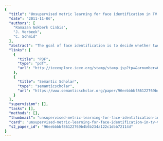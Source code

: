 ```yaml
---
{
  "title": "Unsupervised metric learning for face identification in TV video",
  "date": "2011-11-06",
  "authors": [
    "Ramazan Gokberk Cinbis",
    "J. Verbeek",
    "C. Schmid"
  ],
  "abstract": "The goal of face identification is to decide whether two faces depict the same person or not. This paper addresses the identification problem for face-tracks that are automatically collected from uncontrolled TV video data. Face-track identification is an important component in systems that automatically label characters in TV series or movies based on subtitles and/or scripts: it enables effective transfer of the sparse text-based supervision to other faces. We show that, without manually labeling any examples, metric learning can be effectively used to address this problem. This is possible by using pairs of faces within a track as positive examples, while negative training examples can be generated from pairs of face tracks of different people that appear together in a video frame. In this manner we can learn a cast-specific metric, adapted to the people appearing in a particular video, without using any supervision. Identification performance can be further improved using semi-supervised learning where we also include labels for some of the face tracks. We show that our cast-specific metrics not only improve identification, but also recognition and clustering.",
  "links": [
    {
      "title": "PDF",
      "type": "pdf",
      "url": "http://ieeexplore.ieee.org/stamp/stamp.jsp?tp=&arnumber=6126415"
    },
    {
      "title": "Semantic Scholar",
      "type": "semanticscholar",
      "url": "https://www.semanticscholar.org/paper/96eebbbbf86122769b4b6b234a122c1dbb72114d"
    }
  ],
  "supervision": [],
  "tasks": [],
  "methods": [],
  "thumbnail": "unsupervised-metric-learning-for-face-identification-in-tv-video-thumb.jpg",
  "card": "unsupervised-metric-learning-for-face-identification-in-tv-video-card.jpg",
  "s2_paper_id": "96eebbbbf86122769b4b6b234a122c1dbb72114d"
}
---
```



